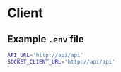 # Client

## Example `.env` file

```bash
API_URL='http://api/api'
SOCKET_CLIENT_URL='http://api/api'
```